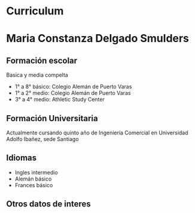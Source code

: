 # Curriculum
# Maria Constanza Delgado Smulders
## Formación escolar
Basica y media compelta
* 1° a 8° básico: Colegio Alemán de Puerto Varas
* 1° a 2° medio: Colegio Alemán de Puerto Varas
* 3° a 4° medio: Athletic Study Center
## Formación Universitaria
Actualmente cursando quinto año de Ingeniería Comercial en Universidad Adolfo Ibañez, sede Santiago
## Idiomas
* Ingles intermedio
* Alemán básico
* Frances básico
## Otros datos de interes
